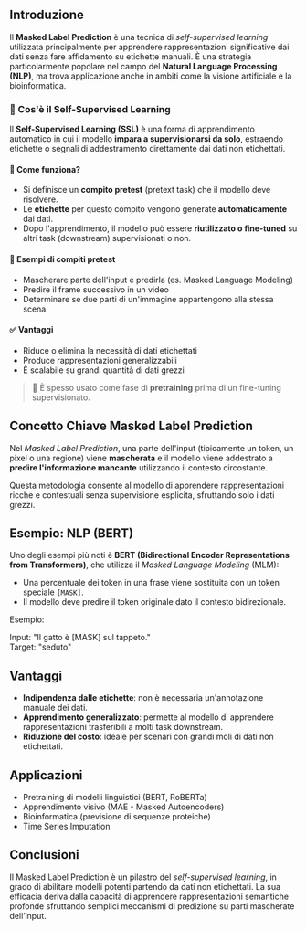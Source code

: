 
## Introduzione

Il **Masked Label Prediction** è una tecnica di *self-supervised learning* utilizzata principalmente per apprendere rappresentazioni significative dai dati senza fare affidamento su etichette manuali. È una strategia particolarmente popolare nel campo del **Natural Language Processing (NLP)**, ma trova applicazione anche in ambiti come la visione artificiale e la bioinformatica.

### 🧠 Cos'è il Self-Supervised Learning

Il **Self-Supervised Learning (SSL)** è una forma di apprendimento automatico in cui il modello **impara a supervisionarsi da solo**, estraendo etichette o segnali di addestramento direttamente dai dati non etichettati.

#### 🧩 Come funziona?
- Si definisce un **compito pretest** (pretext task) che il modello deve risolvere.
- Le **etichette** per questo compito vengono generate **automaticamente** dai dati.
- Dopo l'apprendimento, il modello può essere **riutilizzato o fine-tuned** su altri task (downstream) supervisionati o non.

#### 📌 Esempi di compiti pretest
- Mascherare parte dell'input e predirla (es. Masked Language Modeling)
- Predire il frame successivo in un video
- Determinare se due parti di un'immagine appartengono alla stessa scena

#### ✅ Vantaggi
- Riduce o elimina la necessità di dati etichettati
- Produce rappresentazioni generalizzabili
- È scalabile su grandi quantità di dati grezzi

> 🧪 È spesso usato come fase di **pretraining** prima di un fine-tuning supervisionato.

## Concetto Chiave Masked Label Prediction

Nel *Masked Label Prediction*, una parte dell'input (tipicamente un token, un pixel o una regione) viene **mascherata** e il modello viene addestrato a **predire l'informazione mancante** utilizzando il contesto circostante.

Questa metodologia consente al modello di apprendere rappresentazioni ricche e contestuali senza supervisione esplicita, sfruttando solo i dati grezzi.

## Esempio: NLP (BERT)

Uno degli esempi più noti è **BERT (Bidirectional Encoder Representations from Transformers)**, che utilizza il *Masked Language Modeling* (MLM):

- Una percentuale dei token in una frase viene sostituita con un token speciale `[MASK]`.
- Il modello deve predire il token originale dato il contesto bidirezionale.

Esempio:

Input: "Il gatto è [MASK] sul tappeto."  
Target: "seduto"


## Vantaggi

- **Indipendenza dalle etichette**: non è necessaria un'annotazione manuale dei dati.
- **Apprendimento generalizzato**: permette al modello di apprendere rappresentazioni trasferibili a molti task downstream.
- **Riduzione del costo**: ideale per scenari con grandi moli di dati non etichettati.

## Applicazioni

- Pretraining di modelli linguistici (BERT, RoBERTa)
- Apprendimento visivo (MAE - Masked Autoencoders)
- Bioinformatica (previsione di sequenze proteiche)
- Time Series Imputation

## Conclusioni

Il Masked Label Prediction è un pilastro del *self-supervised learning*, in grado di abilitare modelli potenti partendo da dati non etichettati. La sua efficacia deriva dalla capacità di apprendere rappresentazioni semantiche profonde sfruttando semplici meccanismi di predizione su parti mascherate dell’input.
